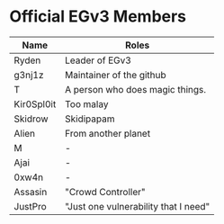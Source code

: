 # Official EGv3 Members

| Name | Roles |
|--|--|
| Ryden | Leader of EGv3 |
| g3nj1z | Maintainer of the github |
| T | A person who does magic things. 
| Kir0Spl0it | Too malay |
| Skidrow | Skidipapam |
| Alien | From another planet |
| M | - |
| Ajai | - |
| 0xw4n | - |
| Assasin | "Crowd Controller" |
| JustPro | "Just one vulnerability that I need" |
